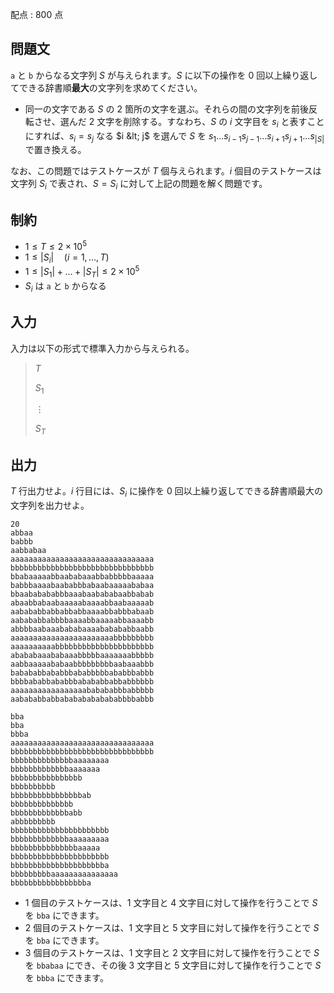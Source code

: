 配点 : $800$ 点

## 問題文

`a` と `b` からなる文字列 $S$ が与えられます。$S$ に以下の操作を $0$ 回以上繰り返してできる辞書順**最大**の文字列を求めてください。

- 同一の文字である $S$ の $2$ 箇所の文字を選ぶ。それらの間の文字列を前後反転させ、選んだ $2$ 文字を削除する。すなわち、$S$ の $i$ 文字目を $s_i$ と表すことにすれば、$s_i=s_j$ なる $i &lt; j$ を選んで $S$ を $s_1\dots s_{i-1}s_{j-1}\dots s_{i+1}s_{j+1}\dots s_{|S|}$ で置き換える。

なお、この問題ではテストケースが $T$ 個与えられます。$i$ 個目のテストケースは文字列 $S_i$ で表され、$S=S_i$ に対して上記の問題を解く問題です。

## 制約

- $1 \leq T \leq 2\times 10^5$
- $1 \leq |S_i|\quad (i=1,\dots, T)$
- $1 \leq |S_1| + \dots + |S_T| \leq 2\times 10^5$
- $S_i$ は `a` と `b` からなる

## 入力

入力は以下の形式で標準入力から与えられる。

> $T$
> 
> $S_1$
> 
> $\vdots$
> 
> $S_T$

## 出力

$T$ 行出力せよ。$i$ 行目には、$S_i$ に操作を $0$ 回以上繰り返してできる辞書順最大の文字列を出力せよ。

```input1
20
abbaa
babbb
aabbabaa
aaaaaaaaaaaaaaaaaaaaaaaaaaaaaaaa
bbbbbbbbbbbbbbbbbbbbbbbbbbbbbbbb
bbabaaaaabbaababaaabbabbbbbaaaaa
babbbaaaabaababbbabaabaaaaababaa
bbaababababbbaaabaabababaabbabab
abaabbabaabaaaaabaaaabbaabaaaaab
aabababbabbabbabbaaaabbabbbabaab
aabababbabbbbaaaabbaaaaabbaaaabb
abbbbaabaaabababaaaababababbaabb
aaaaaaaaaaaaaaaaaaaaaaabbbbbbbbb
aaaaaaaaaabbbbbbbbbbbbbbbbbbbbbb
abababaaababaaabbbbbaaaaaaabbbbb
aabbaaaaababaabbbbbbbbbaabaaabbb
babababbababbbababbbbbababbbabbb
bbbbababbababbbabababbabbabbbbbb
aaaaaaaaaaaaaaaaababababbbabbbbb
aabababbabbabababababababbbbabbb
```

```output1
bba
bba
bbba
aaaaaaaaaaaaaaaaaaaaaaaaaaaaaaaa
bbbbbbbbbbbbbbbbbbbbbbbbbbbbbbbb
bbbbbbbbbbbbbbaaaaaaaa
bbbbbbbbbbbbbaaaaaaa
bbbbbbbbbbbbbbbb
bbbbbbbbbb
bbbbbbbbbbbbbbbbab
bbbbbbbbbbbbbb
bbbbbbbbbbbbbabb
abbbbbbbbb
bbbbbbbbbbbbbbbbbbbbbb
bbbbbbbbbbbbbaaaaaaaaa
bbbbbbbbbbbbbbbaaaaa
bbbbbbbbbbbbbbbbbbbbbb
bbbbbbbbbbbbbbbbbbbbba
bbbbbbbbbaaaaaaaaaaaaaaa
bbbbbbbbbbbbbbbbba
```

- $1$ 個目のテストケースは、$1$ 文字目と $4$ 文字目に対して操作を行うことで $S$ を `bba` にできます。
- $2$ 個目のテストケースは、$1$ 文字目と $5$ 文字目に対して操作を行うことで $S$ を `bba` にできます。
- $3$ 個目のテストケースは、$1$ 文字目と $2$ 文字目に対して操作を行うことで $S$ を `bbabaa` にでき、その後 $3$ 文字目と $5$ 文字目に対して操作を行うことで $S$ を `bbba` にできます。